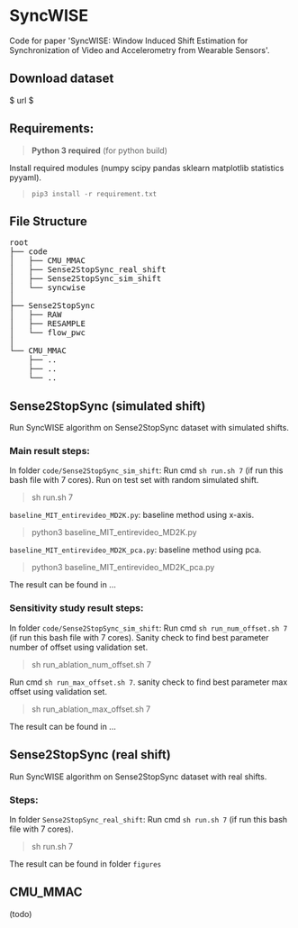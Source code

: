 # SyncWISE

Code for paper 'SyncWISE: Window Induced Shift Estimation for Synchronization of Video and Accelerometry from Wearable Sensors'.

## Download dataset

$ url $

## Requirements:

> **Python 3 required** (for python build)

Install required modules (numpy scipy pandas sklearn matplotlib statistics pyyaml).

> ```pip3 install -r requirement.txt```

## File Structure
<pre>
root
├── code
│   ├── CMU_MMAC
│   ├── Sense2StopSync_real_shift
│   ├── Sense2StopSync_sim_shift
│   └── syncwise
│
├── Sense2StopSync
│   ├── RAW
│   ├── RESAMPLE
│   └── flow_pwc
│
└── CMU_MMAC
    ├── ..
    ├── ..
    └── ..
</pre>


## Sense2StopSync (simulated shift)

Run SyncWISE algorithm on Sense2StopSync dataset with simulated shifts.

### Main result steps:

In folder `code/Sense2StopSync_sim_shift`: Run cmd `sh run.sh 7` (if run this bash file with 7 cores). Run on test set with random simulated shift.

> sh run.sh 7

`baseline_MIT_entirevideo_MD2K.py`: baseline method using x-axis.

> python3 baseline\_MIT\_entirevideo\_MD2K.py

`baseline_MIT_entirevideo_MD2K_pca.py`: baseline method using pca.

> python3 baseline\_MIT\_entirevideo\_MD2K\_pca.py

<!--4. `summarize.py`: generate final result or sensitivity study result summary.-->

The result can be found in ...



### Sensitivity study result steps:

In folder `code/Sense2StopSync_sim_shift`: Run cmd `sh run_num_offset.sh 7` (if run this bash file with 7 cores). Sanity check to find best parameter number of offset using validation set.

> sh run\_ablation\_num\_offset.sh 7

Run cmd `sh run_max_offset.sh 7`. sanity check to find best parameter max offset using validation set.


> sh run\_ablation\_max\_offset.sh 7

<!--3. `summarize.py`: generate final result or sensitivity study result summary.-->


The result can be found in ...

## Sense2StopSync (real shift)

Run SyncWISE algorithm on Sense2StopSync dataset with real shifts.

### Steps:

In folder `Sense2StopSync_real_shift`: Run cmd `sh run.sh 7` (if run this bash file with 7 cores). 

> sh run.sh 7
<!--2. `summarize.py`: generate final result summary.-->

The result can be found in folder `figures`


## CMU\_MMAC

(todo)
